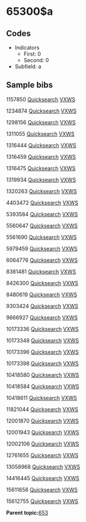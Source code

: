 # 65300$a

## Codes

-   Indicators
    -   First: 0
    -   Second: 0
-   Subfield: a

## Sample bibs

1157850 [Quicksearch](https://search.library.yale.edu/catalog/1157850) [VXWS](http://prodorbis.library.yale.edu:7014/vxws/GetHoldingsService?bibId=1157850)

1234874 [Quicksearch](https://search.library.yale.edu/catalog/1234874) [VXWS](http://prodorbis.library.yale.edu:7014/vxws/GetHoldingsService?bibId=1234874)

1298156 [Quicksearch](https://search.library.yale.edu/catalog/1298156) [VXWS](http://prodorbis.library.yale.edu:7014/vxws/GetHoldingsService?bibId=1298156)

1311055 [Quicksearch](https://search.library.yale.edu/catalog/1311055) [VXWS](http://prodorbis.library.yale.edu:7014/vxws/GetHoldingsService?bibId=1311055)

1316444 [Quicksearch](https://search.library.yale.edu/catalog/1316444) [VXWS](http://prodorbis.library.yale.edu:7014/vxws/GetHoldingsService?bibId=1316444)

1316459 [Quicksearch](https://search.library.yale.edu/catalog/1316459) [VXWS](http://prodorbis.library.yale.edu:7014/vxws/GetHoldingsService?bibId=1316459)

1316475 [Quicksearch](https://search.library.yale.edu/catalog/1316475) [VXWS](http://prodorbis.library.yale.edu:7014/vxws/GetHoldingsService?bibId=1316475)

1319934 [Quicksearch](https://search.library.yale.edu/catalog/1319934) [VXWS](http://prodorbis.library.yale.edu:7014/vxws/GetHoldingsService?bibId=1319934)

1320263 [Quicksearch](https://search.library.yale.edu/catalog/1320263) [VXWS](http://prodorbis.library.yale.edu:7014/vxws/GetHoldingsService?bibId=1320263)

4403472 [Quicksearch](https://search.library.yale.edu/catalog/4403472) [VXWS](http://prodorbis.library.yale.edu:7014/vxws/GetHoldingsService?bibId=4403472)

5393584 [Quicksearch](https://search.library.yale.edu/catalog/5393584) [VXWS](http://prodorbis.library.yale.edu:7014/vxws/GetHoldingsService?bibId=5393584)

5560647 [Quicksearch](https://search.library.yale.edu/catalog/5560647) [VXWS](http://prodorbis.library.yale.edu:7014/vxws/GetHoldingsService?bibId=5560647)

5561690 [Quicksearch](https://search.library.yale.edu/catalog/5561690) [VXWS](http://prodorbis.library.yale.edu:7014/vxws/GetHoldingsService?bibId=5561690)

5979459 [Quicksearch](https://search.library.yale.edu/catalog/5979459) [VXWS](http://prodorbis.library.yale.edu:7014/vxws/GetHoldingsService?bibId=5979459)

6064776 [Quicksearch](https://search.library.yale.edu/catalog/6064776) [VXWS](http://prodorbis.library.yale.edu:7014/vxws/GetHoldingsService?bibId=6064776)

8381481 [Quicksearch](https://search.library.yale.edu/catalog/8381481) [VXWS](http://prodorbis.library.yale.edu:7014/vxws/GetHoldingsService?bibId=8381481)

8426300 [Quicksearch](https://search.library.yale.edu/catalog/8426300) [VXWS](http://prodorbis.library.yale.edu:7014/vxws/GetHoldingsService?bibId=8426300)

8480619 [Quicksearch](https://search.library.yale.edu/catalog/8480619) [VXWS](http://prodorbis.library.yale.edu:7014/vxws/GetHoldingsService?bibId=8480619)

9303424 [Quicksearch](https://search.library.yale.edu/catalog/9303424) [VXWS](http://prodorbis.library.yale.edu:7014/vxws/GetHoldingsService?bibId=9303424)

9666927 [Quicksearch](https://search.library.yale.edu/catalog/9666927) [VXWS](http://prodorbis.library.yale.edu:7014/vxws/GetHoldingsService?bibId=9666927)

10173336 [Quicksearch](https://search.library.yale.edu/catalog/10173336) [VXWS](http://prodorbis.library.yale.edu:7014/vxws/GetHoldingsService?bibId=10173336)

10173348 [Quicksearch](https://search.library.yale.edu/catalog/10173348) [VXWS](http://prodorbis.library.yale.edu:7014/vxws/GetHoldingsService?bibId=10173348)

10173396 [Quicksearch](https://search.library.yale.edu/catalog/10173396) [VXWS](http://prodorbis.library.yale.edu:7014/vxws/GetHoldingsService?bibId=10173396)

10173398 [Quicksearch](https://search.library.yale.edu/catalog/10173398) [VXWS](http://prodorbis.library.yale.edu:7014/vxws/GetHoldingsService?bibId=10173398)

10418580 [Quicksearch](https://search.library.yale.edu/catalog/10418580) [VXWS](http://prodorbis.library.yale.edu:7014/vxws/GetHoldingsService?bibId=10418580)

10418584 [Quicksearch](https://search.library.yale.edu/catalog/10418584) [VXWS](http://prodorbis.library.yale.edu:7014/vxws/GetHoldingsService?bibId=10418584)

10418611 [Quicksearch](https://search.library.yale.edu/catalog/10418611) [VXWS](http://prodorbis.library.yale.edu:7014/vxws/GetHoldingsService?bibId=10418611)

11821044 [Quicksearch](https://search.library.yale.edu/catalog/11821044) [VXWS](http://prodorbis.library.yale.edu:7014/vxws/GetHoldingsService?bibId=11821044)

12001870 [Quicksearch](https://search.library.yale.edu/catalog/12001870) [VXWS](http://prodorbis.library.yale.edu:7014/vxws/GetHoldingsService?bibId=12001870)

12001943 [Quicksearch](https://search.library.yale.edu/catalog/12001943) [VXWS](http://prodorbis.library.yale.edu:7014/vxws/GetHoldingsService?bibId=12001943)

12002106 [Quicksearch](https://search.library.yale.edu/catalog/12002106) [VXWS](http://prodorbis.library.yale.edu:7014/vxws/GetHoldingsService?bibId=12002106)

12761655 [Quicksearch](https://search.library.yale.edu/catalog/12761655) [VXWS](http://prodorbis.library.yale.edu:7014/vxws/GetHoldingsService?bibId=12761655)

13058968 [Quicksearch](https://search.library.yale.edu/catalog/13058968) [VXWS](http://prodorbis.library.yale.edu:7014/vxws/GetHoldingsService?bibId=13058968)

14416445 [Quicksearch](https://search.library.yale.edu/catalog/14416445) [VXWS](http://prodorbis.library.yale.edu:7014/vxws/GetHoldingsService?bibId=14416445)

15611658 [Quicksearch](https://search.library.yale.edu/catalog/15611658) [VXWS](http://prodorbis.library.yale.edu:7014/vxws/GetHoldingsService?bibId=15611658)

15612755 [Quicksearch](https://search.library.yale.edu/catalog/15612755) [VXWS](http://prodorbis.library.yale.edu:7014/vxws/GetHoldingsService?bibId=15612755)

**Parent topic:**[653](../../tags/653/653.md)

